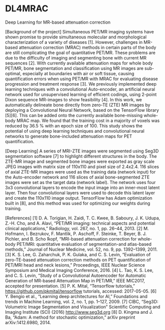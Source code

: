 # DL4MRAC
Deep Learning for MR-based attenuation correction

[Background of the project]
Simultaneous PET/MR imaging systems have shown promise to provide simultaneous molecular and morphological characterization of a variety of diseases [1]. However, challenges in MR-based attenuation correction (MRAC) methods in certain parts of the body are still complicating the goal of quantitative PET/MR. These problems are due to the difficulty of imaging and segmenting bone with current MR sequences [2]. With currently available attenuation maps for whole body PET/MR, bone segmentation and classification using MR images are sub-optimal, especially at boundaries with air or soft tissue, causing quantification errors when using PET/MR with MRAC for evaluating disease progression and treatment response [3]. We previously implemented deep learning techniques with a convolutional Auto-encoder, an artificial neural network used for unsupervised learning of efficient codings, using 2-point Dixon sequence MR-images to show feasibility [4]. In this work, we automatically delineate bone directly from zero-TE (ZTE) MR images by deploying a Convolutional Neural Network, based on the TensorFlow library [5][6]. This can be added onto the currently available bone-missing whole-body MRAC map. We found that the training cost in a majority of voxels was reduced by 36.5 % with an epoch size of 100. This study shows the potential of using deep learning techniques and convolutional neural networks to generate bone-included attenuation maps for PET quantification.

[Deep Learning]
A series of MRI-ZTE images were segmented using Seg3D segmentation software [7] to highlight different structures in the body. The ZTE-MR image and segmented bone images were exported as gray scale JPEG images with matrix size of 110x110 and pixel size of 2.4x2.4. 116 slices of axial ZTE-MR images were used as the training data (network input) for the Auto-encoder network and 116 slices of axial bone-segmented ZTE images were set as the target data (network label). The network uses four 3x3 convolutional layers to encode the input image into an inner-most latent layer. Then four convolutional layers were used to decode this latent layer and create the 110x110 image output. 
TensorFlow has Adam optimization built in [8], and this method was used for optimizing our weights during training.


[References]
[1] D. A. Torigian, H. Zaidi, T. C. Kwee, B. Saboury, J. K. Udupa, Z.-H. Cho, and A. Alavi, “PET/MR imaging: technical aspects and potential clinical applications,” Radiology, vol. 267, no. 1, pp. 26–44, 2013.
[2] M. Hofmann, I. Bezrukov, F. Mantlik, P. Aschoff, F. Steinke, T. Beyer, B. J. Pichler, and B. Scho ̈lkopf, “MRI-based attenuation correction for whole-body PET/MRI: quantitative evaluation of segmentation-and atlas-based methods,” Journal of Nuclear Medicine, vol. 52, no. 9, pp. 1392–1399, 2011.
[3] K. S. Lee, G. Zaharchuk, P. K. Gulaka, and C. S. Levin, “Evaluation of zero-TE-based attenuation correction methods on PET quantification of PET/MRI head and neck lesions,” Proceedings, IEEE Nuclear Science Symposium and Medical Imaging Conference, 2016.
[4] L. Tao, K. S. Lee, and C. S. Levin, “Study of a Convolutional Autoencoder for Automatic Generation of MR-based Attenuation Map in PET/MR,” IEEE MIC2017, accepted for presentation.
[5] P. K. Mital, “Tensorflow tutorials,” https://github.com/pkmital/tensorflow tutorials, accessed: 2017-05-05.
[6] Y. Bengio et al., “Learning deep architectures for AI,” Foundations and trends in Machine Learning, vol. 2, no. 1, pp. 1–127, 2009.
[7] CIBC, “Seg3D: Volumetric Image Segmentation and Visualization” Scientific Computing and Imaging Institute (SCI) (2016) http://www.seg3d.org [8] D. Kingma and J. Ba, “Adam: A method for stochastic optimization,” arXiv preprint arXiv:1412.6980, 2014.
